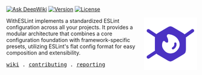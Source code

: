 <p>
  <a href="https://deepwiki.com/witheslint/witheslint"><img src="https://deepwiki.com/badge.svg" alt="Ask DeepWiki"></a>
  <a href="https://npmjs.com/package/witheslint"><img src="https://img.shields.io/npm/v/witheslint?style=flat&colorA=0B0B0B&colorB=1FA669&label=version" alt="Version"></a>
  <a href="./LICENSE"><img src="https://img.shields.io/github/license/witheslint/witheslint.svg?style=flat&colorA=0B0B0B&colorB=1FA669&label=license" alt="License"></a>
</p>

<img src="https://github.com/witheslint/static/raw/main/icons/witheslint.svg" alt="witheslint" align="right" width="140" height="140">

<p>
  WithESLint implements a standardized ESLint configuration across all your projects. It provides a modular architecture that combines a core configuration foundation with framework-specific presets, utilizing ESLint's flat config format for easy composition and extensibility.
</p>

<samp>
  <a href="https://deepwiki.com/witheslint/witheslint">wiki</a> .
  <a href="./.github/CONTRIBUTING.md">contributing</a> .
  <a href="https://github.com/witheslint/witheslint/issues">reporting</a>
</samp>
